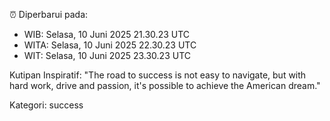 ⏰ Diperbarui pada:
- WIB: Selasa, 10 Juni 2025 21.30.23 UTC
- WITA: Selasa, 10 Juni 2025 22.30.23 UTC
- WIT: Selasa, 10 Juni 2025 23.30.23 UTC

Kutipan Inspiratif:
"The road to success is not easy to navigate, but with hard work, drive and passion, it's possible to achieve the American dream."


Kategori: success

